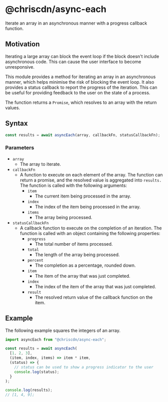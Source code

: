 # @chriscdn/async-each

Iterate an array in an asynchronous manner with a progress callback function.

## Motivation

Iterating a large array can block the event loop if the block doesn't include asynchronous code. This can cause the user interface to become unresponsive.

This module provides a method for iterating an array in an asynchronous manner, which helps minimise the risk of blocking the event loop. It also provides a status callback to report the progress of the iteration. This can be useful for providing feedback to the user on the state of a process.

The function returns a `Promise`, which resolves to an array with the return values.

## Syntax

```js
const results = await asyncEach(array, callbackFn, statusCallbackFn);
```

### Parameters

- `array`
  - The array to iterate.
- `callbackFn`
  - A function to execute on each element of the array. The function can return a promise, and the resolved value is aggregated into `results.` The function is called with the following arguments:
    - `item`
      - The current item being processed in the array.
    - `index`
      - The index of the item being processed in the array.
    - `items`
      - The array being processed.
- `statusCallbackFn`
  - A callback function to execute on the completion of an iteration. The function is called with an object containing the following properties:
    - `progress`
      - The total number of items processed.
    - `total`
      - The length of the array being processed.
    - `percent`
      - The completion as a percentage, rounded down.
    - `item`
      - The item of the array that was just completed.
    - `index`
      - The index of the item of the array that was just completed.
    - `result`
      - The resolved return value of the callback function on the item.

## Example

The following example squares the integers of an array.

```js
import asyncEach from "@chriscdn/async-each";

const results = await asyncEach(
  [1, 2, 3],
  (item, index, items) => item * item,
  (status) => {
    // status can be used to show a progress indicator to the user
    console.log(status);
  }
);

console.log(results);
// [1, 4, 9];
```
